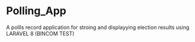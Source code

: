 # Polling_App
A pollls record application for stroing and displayying election results using LARAVEL 8 (BINCOM TEST)
